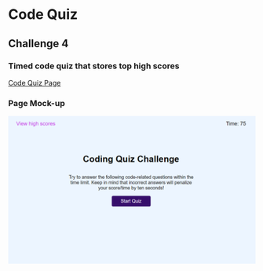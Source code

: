 # Code Quiz

## Challenge 4

### Timed code quiz that stores top high scores 

[Code Quiz Page](https://kaynalem.github.io/code-quiz/)

### Page Mock-up
![](./code-quiz-mockup.PNG)